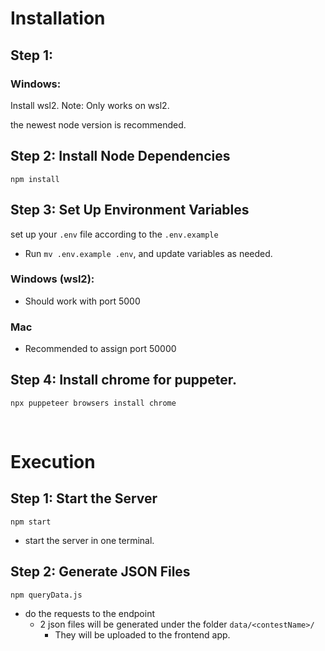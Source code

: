 # Installation
## Step 1: 
### Windows:
Install wsl2. Note: Only works on wsl2.

the newest node version is recommended.

## Step 2: Install Node Dependencies
`npm install`

## Step 3: Set Up Environment Variables
set up your `.env` file according to the `.env.example`
- Run `mv .env.example .env`, and update variables as needed.

### Windows (wsl2): 
- Should work with port 5000

### Mac
- Recommended to assign port 50000

## Step 4: Install chrome for puppeter.
`npx puppeteer browsers install chrome`

<br>

# Execution
## Step 1: Start the Server
`npm start`
- start the server in one terminal.

## Step 2: Generate JSON Files
`npm queryData.js`
- do the requests to the endpoint
    - 2 json files will be generated under the folder `data/<contestName>/`
        - They will be uploaded to the frontend app.